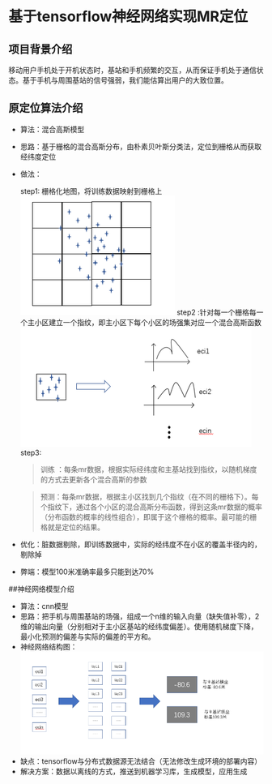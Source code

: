 # 基于tensorflow神经网络实现MR定位

## 项目背景介绍

​	移动用户手机处于开机状态时，基站和手机频繁的交互，从而保证手机处于通信状态。基于手机与周围基站的信号强弱，我们能估算出用户的大致位置。

## 原定位算法介绍

* 算法：混合高斯模型

* 思路：基于栅格的混合高斯分布，由朴素贝叶斯分类法，定位到栅格从而获取经纬度定位 

* 做法：

    step1: 栅格化地图，将训练数据映射到栅格上 
    ![训练数据分布图](picture\1.png)
    step2 :针对每一个栅格每一个主小区建立一个指纹，即主小区下每个小区的场强集对应一个混合高斯函数 
    ![栅格指纹库](picture\2.png)
    step3:
    > 训练 ：每条mr数据，根据实际经纬度和主基站找到指纹，以随机梯度的方式去更新各个混合高斯的参数

    > 预测：每条mr数据，根据主小区找到几个指纹（在不同的栅格下）。每个指纹下，通过各个小区的混合高斯分布函数，得到这条mr数据的概率（分布函数的概率的线性组合），即属于这个栅格的概率。最可能的栅格就是定位的结果。

* 优化：脏数据剔除，即训练数据中，实际的经纬度不在小区的覆盖半径内的，剔除掉 

* 弊端：模型100米准确率最多只能到达70%

    

##神经网络模型介绍
* 算法：cnn模型
* 思路：把手机与周围基站的场强，组成一个n维的输入向量（缺失值补零），2维的输出向量（分别相对于主小区基站的经纬度偏差）。使用随机梯度下降，最小化预测的偏差与实际的偏差的平方和。
* 神经网络结构图：
    ![神经网络结构图](picture\3.png)
* 缺点：tensorflow与分布式数据源无法结合（无法修改生成环境的部署内容）
* 解决方案：数据以离线的方式，推送到机器学习库，生成模型，应用生成